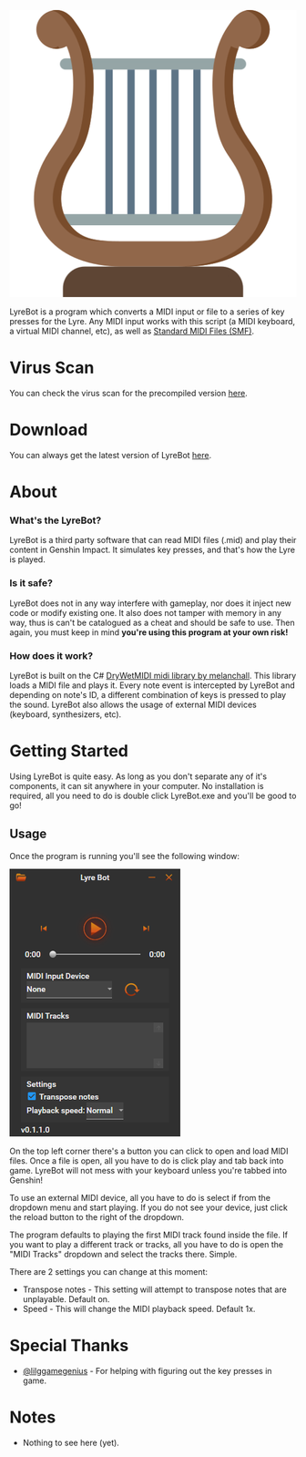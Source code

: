 ![LyreBot Logo](./LyreBot/Resources/Lyre.png)

LyreBot is a program which converts a MIDI input or file to a series of key presses for the Lyre. Any MIDI input works with this script (a MIDI keyboard, a virtual MIDI channel, etc), as well as [Standard MIDI Files (SMF)](https://www.midi.org/specifications/category/smf-specifications).

# Virus Scan
You can check the virus scan for the precompiled version [here](https://www.virustotal.com/gui/file/b18a24e35ace60aa3e805d11ff96e01a7bf750bb9de253dd0f7d825ccc18b7d0/detection).

# Download
You can always get the latest version of LyreBot [here](https://github.com/ianespana/LyreBot/releases/latest).

# About

### What's the LyreBot?

LyreBot is a third party software that can read MIDI files (.mid) and play their content in Genshin Impact. It simulates key presses, and that's how the Lyre is played.

### Is it safe?

LyreBot does not in any way interfere with gameplay, nor does it inject new code or modify existing one. It also does not tamper with memory in any way, thus is can't be catalogued as a cheat and should be safe to use. Then again, you must keep in mind **you're using this program at your own risk!**

### How does it work?

LyreBot is built on the C# [DryWetMIDI midi library by melanchall](https://github.com/melanchall/drywetmidi). This library loads a MIDI file and plays it. Every note event is intercepted by LyreBot and depending on note's ID, a different combination of keys is pressed to play the sound. LyreBot also allows the usage of external MIDI devices (keyboard, synthesizers, etc).

# Getting Started
Using LyreBot is quite easy. As long as you don't separate any of it's components, it can sit anywhere in your computer. No installation is required, all you need to do is double click LyreBot.exe and you'll be good to go!

## Usage
Once the program is running you'll see the following window:

![LyreBot Overview](./LyreBot/Resources/Overview.png)

On the top left corner there's a button you can click to open and load MIDI files. Once a file is open, all you have to do is click play and tab back into game. LyreBot will not mess with your keyboard unless you're tabbed into Genshin!

To use an external MIDI device, all you have to do is select if from the dropdown menu and start playing. If you do not see your device, just click the reload button to the right of the dropdown.

The program defaults to playing the first MIDI track found inside the file. If you want to play a different track or tracks, all you have to do is open the "MIDI Tracks" dropdown and select the tracks there. Simple.

There are 2 settings you can change at this moment:
* Transpose notes - This setting will attempt to transpose notes that are unplayable. Default on.
* Speed - This will change the MIDI playback speed. Default 1x.

# Special Thanks
* [@lilggamegenius](https://github.com/lilggamegenius) - For helping with figuring out the key presses in game.

# Notes
* Nothing to see here (yet).
